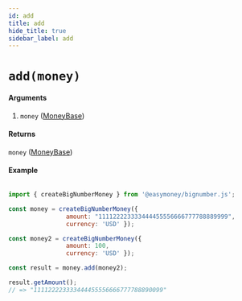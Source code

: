 ```yaml
---
id: add
title: add
hide_title: true
sidebar_label: add
---
```


# `add(money)`

#### Arguments

1. `money` ([MoneyBase](Description.md#moneybase))

#### Returns

`money` ([MoneyBase](Description.md#moneybase))

#### Example

```js

import { createBigNumberMoney } from '@easymoney/bignumber.js';

const money = createBigNumberMoney({ 
                amount: "111122223333444455556666777788889999", 
                currency: 'USD' });

const money2 = createBigNumberMoney({ 
                amount: 100, 
                currency: 'USD' });

const result = money.add(money2);

result.getAmount();
// => "111122223333444455556666777788890099"


```